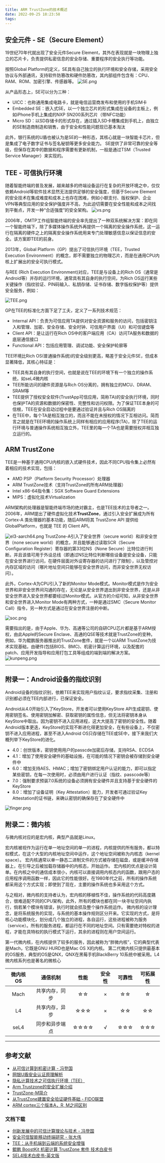 ```yaml
---
title: ARM TrustZone的技术概述
date: 2022-09-25 18:23:58
tags:
---
```


## 安全元件 - SE（Secure Element）

19世纪70年代就出现了安全元件Secure Element，其外在表现就是一块物理上独立的芯片卡，负责提供私密信息的安全存储、重要程序的安全执行等功能。

按照Global Platform的定义，SE具有自己独立的执行环境和安全存储，采用安全协议与外部通讯，支持软件防篡改和硬件防篡改，其内部组件包含有：CPU、RAM、ROM、加密引擎、传感器等。
![SE.png](SE.png)

从产品形态上，SE可以分为三种：

- UICC：也称通用集成电路卡，就是电信运营商发布和使用的手机SIM卡
- Embedded SE：嵌入式SE，以一个独立芯片的形式集成在设备的主板上，例如iPhone手机上集成的NXP SN200系列芯片（带NFC功能）
- Micro SD：以SD存储卡的形式存在，通过插入SD卡槽集成到手机上，由独立的SE制造商制造和销售，由于安全和性能问题现已基本淘汰

此外，银行系统的U盾也被认为是SE的一种形态，其核心就是一块智能卡芯片，但是集成了电子数字证书与签名秘钥等更多安全能力。
SE提供了非常可靠的安全等级，但保存在其中的数据和程序需要有更新机制，一般是通过TSM（Trusted Service Manager）来实现的。

## TEE - 可信执行环境

随着智能终端的普及发展，越来越多的终端设备运行在复杂的开放环境之中，仅仅依赖Android等软件技术显然无法提供足够的安全强度，但基于Secure Element的安全技术在集成难度和成本上也存在困难，例如小额支付、版权保护、企业VPN等典型应用的安全保护强度并不高，为此迫切需要在安全性能和成本之间找到平衡点，开发一种“合适强度”的安全架构。
![vs.png](vs.png)

2006年，OMTP工作组智能终端的安全率先提出了一种双系统解决方案：即在同一个智能终端下，除了多媒体操作系统外再提供一个隔离的安全操作系统，这一运行在隔离的硬件之上的隔离安全操作系统用来专门处理敏感信息以保证信息的安全。该方案即TEE的前身。

2013年，Global Platform（GP）提出了可信执行环境（TEE，Trusted Execution Environment）的概念，即不需要独立的物理芯片，而是在通用CPU内核上扩展出的安全可执行模式。

与REE (Rich Execution Environment)对应，TEE是与设备上的Rich OS（通常是Android等）并存的运行环境，通常具有其自身的执行空间，为Rich OS运行某些关键操作（指纹验证、PIN码输入、私钥存储、证书存储、数字版权保护等）提供安全服务，例如：

![TEE.png](TEE.png)

GP在TEE的标准化方面下足了工夫，定义了一系列技术规范：

- Internal API：负责为可信应用TA提供对安全资源和服务的访问，包括密钥注入和管理、加密、安全存储、安全时钟、可信用户界面（UI）和可信键盘等
- Client API：是让运行在Rich OS中的客户端应用（CA）访问TA服务和数据的底层通信接口
- Functional API：包括应用管理、调试功能、安全保护轮廓等

TEE环境比Rich OS(普通操作系统)的安全级别更高，略差于安全元件SE，但成本显著降低，其核心特征是：

- TEE具有其自身的执行空间，也就是说在TEE的环境下有一个独立的操作系统，如seL4微内核
- TEE所能访问的硬件资源是与Rich OS分离的，拥有独立的MCU、DRAM、SRAM等
- TEE提供了授权安全软件(TrustApp可信应用，简称TA)的安全执行环境，同时也保护TA的资源和数据的保密性、完整性和访问权限。为了保证TEE本身的可信根，TEE在安全启动过程中是要通过验证并且与Rich OS隔离的
- 在TEE中，每个TA是相互独立的，而且不能在未授权的情况下互相访问。简而言之就是在TEE环境的操作系统上同样有相应的应用程序(TA)，除了TEE的运行环境与普通操作系统相互独立外，TEE里的每一个TA也是需要授权并相互独立运行的。

## ARM TrustZone

TEE是一种基于通用CPU内核的嵌入式硬件技术，因此不同CPU指令集上必然有着相应的技术实现，包括：

- AMD PSP（Platform Security Processor）处理器
- ARM TrustZone技术（支持TrustZone的所有ARM处理器）
- Intel x86-64指令集：SGX Software Guard Extensions
- MIPS：虚拟化技术Virtualization

ARM架构的处理器是智能终端市场的绝对霸主，也是TEE技术的主导者之一。2006年，ARM提出了硬件虚拟化技术**TrustZone**，通过引入安全扩展成为所有Cortex-A 类处理器的基本功能，随后ARM将其 TrustZone API 提供给 GlobalPlatform，也就是 TEE 的 Client API。

![el3-aarch64.png](el3-aarch64.png)
TrustZone-A引入了安全世界（secure world）和非安全世界（none secure world）的概念，并且能够通过读取SCR（Secure Configuration Register）寄存器的第33位NS（None Secure）比特位进行判断。并且该值可用于外设总线（即通过NS比特位判断哪些设备是安全设备，只能在安全世界进行访问，在硬件层面对外设寄存器的访问进行了限制），以及管控对内存区域的访问（哪片地址空间只能够在安全世界访问，而非安全世界无权访问）。

此外，Cortex-A为CPU引入了新的Monitor Mode模式。Monitor模式是作为安全世界和非安全世界间沟通的存在，无论是从安全世界退出到非安全世界，还是从非安全世界进入安全世界都要经过Monitor模式。从官方的介绍可知，从非安全世界和安全世界进入Monitor Mode有两种方式，一种是通过SMC（Secure Monitor Call）指令，另一种方式是通过在安全世界注册的中断。

![soc.png](soc.png)

需要指出的是，由于Apple、华为、高通等公司的自研CPU芯片都是基于ARM授权，由此Apple的Secure Enclave、高通的QSE等技术就是TrustZone的变种。
例如，华为鲲鹏服务器推出的TrustZone套件，就是一个以ARM TrustZone为技术实现基础，由硬件(包括BIOS、BMC)、机密计算运行环境，以及配套的 patch、应用开发指导和应用打包工具等组成的端到端的解决方案。
![kunpeng.png](kunpeng.png)

---

## 附录一：Android设备的指纹识别

Android设备的指纹识别，依赖TEE来实现用户指纹认证，要求指纹采集、注册和识别都必须在TEE内部进行，已保证安全。

Android从4.0开始引入了KeyStore，开发者可以使用KeyStore API生成密钥、使用密钥签名、使用密钥加解密、获取密钥的属性信息，但无法将密钥本身从KeyStore中取出。因为密钥不进入应用进程，这大大提高了密钥的安全性。随着Android版本更迭，KeyStore的实现不断进化得更加安全，在有些设备上，不仅密钥不进入应用进程，甚至不进入Android OS只存储在TEE或SE中，接下来我们大概列举下KeyStore的进化。

- 4.0：创世版本，密钥使用用户的passcde加密后存储，支持RSA、ECDSA
- 4.1：增加了使用安全硬件的基础设施，在可能的情况下密钥会被存储到安全硬件中
- 6.0：增加支持AES、HMAC；增加了密钥绑定用户认证的能力，即可以指定某些密钥，在每一次使用时，必须由用户进行认证（指纹、passcode等）
- 7.0：强制要求预装7.0系统的设备必须拥有安全硬件并且支持基于安全硬件的KeyStore
- 8.0：增加了设备证明（Key Attestation）能力，开发者可通过验证Key Attestation的证书链，来确认密钥的确保存在了安全硬件中

![finger.png](finger.png)

## 附录二：微内核

与微内核对应的是宏内核，典型产品就是Linux。

宏内核被视作为运行在单一地址空间的单一的进程，内核提供的所有服务，都以特权模式，在这个大型的内核地址空间中运作，这个地址空间被称为内核态（kernel space）。
宏内核通常以单一静态二进制文件的方式被存储在磁盘，或是缓冲存储器上，在引导之后被加载存储器中的内核态，开始运作。
宏内核的优点是设计简单。在内核之中的通信成本很小，内核可以直接调用内核态内的函数，跟用户态的应用程序调用函数一样，因此它的性能很好。在1980年代之前，所有的操作系统都采用这个方式实现；即使到了现在，主要的操作系统也多采用这个方式。

与之相对，微内核的支持者认为，宏内核的移植性不佳，操作系统的代码高度耦合，很难适配不同的CPU架构，此外，所有的模块也都在同一块寻址空间内执行，倘若某个模块有错误，执行时就会损及整个操作系统运作。
微内核的设计理念，是将系统服务的实现，与系统的基本操作规则区分开来。它实现的方式，是将核心功能模块化，划分成几个独立的进程，各自运行，这些进程被称为服务（service）。所有的服务进程，都运行在不同的地址空间。只有需要绝对特权的进程，才能在具特权的执行模式下运行，其余的进程则在用户空间运行。

第一代微内核，在内核提供了较多的服务，因此被称为“胖微内核”，它的典型代表是Mach，它既是GNU HURD也是Mac OS X的内核。
第二代微内核只提供最基本的OS服务，典型的OS是QNX，QNX在黑莓手机BlackBerry 10系统中被采用。L4微内核系列也是著名的微核心

|微内核OS|通信机制|性能|安全性|可靠性|可拓展性|
|:-:|:-:|:-:|:-:|:-:|:-:|
|Mach|共享内存，同步|☆☆|×|☆☆|☆|
|L4|共享内存，异步|☆☆☆|×|☆☆|☆☆|
|seL4|同步和异步端点|☆☆☆☆|√|☆☆☆|☆☆☆|

---

## 参考文献

- [从可信计算到机密计算 - 冯登国](https://zhuanlan.zhihu.com/p/471110552)
- [网银U盾安全认证原理解析](https://zhuanlan.zhihu.com/p/34813040)
- [隐私计算技术之可信执行环境（TEE）](https://zhuanlan.zhihu.com/p/384966998)
- [Arm Trustzone的安全扩展介绍](https://aijishu.com/a/1060000000320633)
- [TrustZone-M简介](https://hack-big.tech/2021/01/23/Microcontroller-TrustZone%E9%9A%94%E7%A6%BB%E6%8A%80%E6%9C%AF%E7%AE%80%E4%BB%8B/)
- [从TrustZone建置安全验证硬件基础 - FIDO联盟](https://www.laoyaoba.com/html/share/news?source=pc&news_id=583957)
- [ARM cortex三个版本A，R, M之间区别](https://www.cnblogs.com/hjbf/p/13298964.html)

### 文档下载

- [创新发展中的可信计算理论与技术 - 冯登国](http://scis.scichina.com/cn/2020/SSI-2020-0224.pdf)
- [安全可信智能移动终端研究 - 张大伟](https://res-www.zte.com.cn/mediares/magazine/publication/com_cn/article/201505/445481/P020151028370420765032.pdf)
- [TEE：从手机端到云端的系统安全增强](https://www.trustkernel.com/uploads/pubs/TEE-%E4%BB%8E%E6%89%8B%E6%9C%BA%E7%AB%AF%E5%88%B0%E4%BA%91%E7%AB%AF%E7%9A%84%E7%B3%BB%E7%BB%9F%E5%AE%89%E5%85%A8%E5%A2%9E%E5%BC%BA.pdf)
- [鲲鹏 BoostKit 机密计算 TrustZone 套件 技术白皮书](https://support.huaweicloud.com/twp-kunpengcctrustzone/twp-kunpengcctrustzone.pdf)
- [SEL4技术白皮书-英文版](seL4-whitepaper.pdf)
